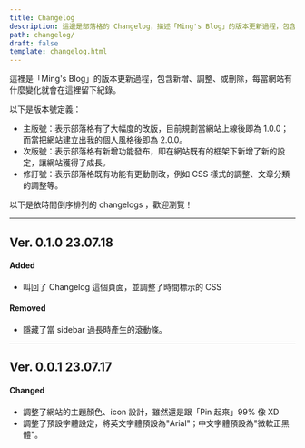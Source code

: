 ```yaml
---
title: Changelog
description: 這邊是部落格的 Changelog，描述「Ming's Blog」的版本更新過程，包含新增、調整、或刪除的內容。
path: changelog/
draft: false
template: changelog.html
---
```


這裡是「Ming's Blog」的版本更新過程，包含新增、調整、或刪除，每當網站有什麼變化就會在這裡留下紀錄。

以下是版本號定義：
- 主版號：表示部落格有了大幅度的改版，目前規劃當網站上線後即為 1.0.0；而當把網站建立出我的個人風格後即為 2.0.0。
- 次版號：表示部落格有新增功能發布，即在網站既有的框架下新增了新的設定，讓網站獲得了成長。
- 修訂號：表示部落格既有功能有更動刪改，例如 CSS 樣式的調整、文章分類的調整等。

以下是依時間倒序排列的 changelogs ，歡迎瀏覽！

---

## Ver. 0.1.0   <span class = "muted flex-right">23.07.18</span>

#### Added

- 叫回了 Changelog 這個頁面，並調整了時間標示的 CSS 

#### Removed

- 隱藏了當 sidebar 過長時產生的滾動條。

---

## Ver. 0.0.1  <span class = "muted flex-right">23.07.17</span>

#### Changed

- 調整了網站的主題顏色、icon 設計，雖然還是跟「Pin 起來」99% 像 XD
- 調整了預設字體設定，將英文字體預設為"Arial"；中文字體預設為"微軟正黑體"。